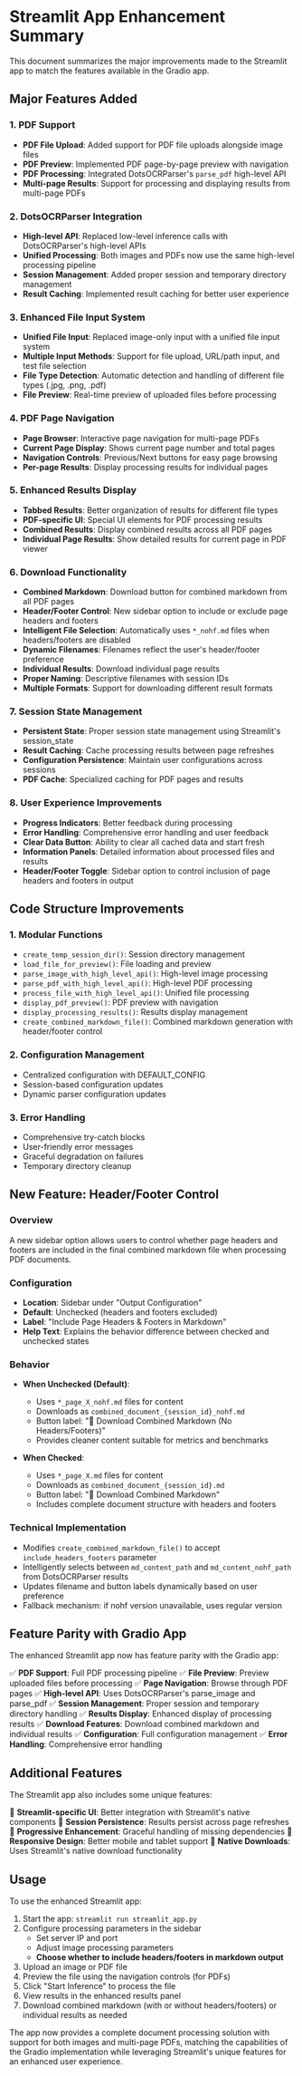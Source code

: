# Streamlit App Enhancement Summary

This document summarizes the major improvements made to the Streamlit app to match the features available in the Gradio app.

## Major Features Added

### 1. PDF Support
- **PDF File Upload**: Added support for PDF file uploads alongside image files
- **PDF Preview**: Implemented PDF page-by-page preview with navigation
- **PDF Processing**: Integrated DotsOCRParser's `parse_pdf` high-level API
- **Multi-page Results**: Support for processing and displaying results from multi-page PDFs

### 2. DotsOCRParser Integration
- **High-level API**: Replaced low-level inference calls with DotsOCRParser's high-level APIs
- **Unified Processing**: Both images and PDFs now use the same high-level processing pipeline
- **Session Management**: Added proper session and temporary directory management
- **Result Caching**: Implemented result caching for better user experience

### 3. Enhanced File Input System
- **Unified File Input**: Replaced image-only input with a unified file input system
- **Multiple Input Methods**: Support for file upload, URL/path input, and test file selection
- **File Type Detection**: Automatic detection and handling of different file types (.jpg, .png, .pdf)
- **File Preview**: Real-time preview of uploaded files before processing

### 4. PDF Page Navigation
- **Page Browser**: Interactive page navigation for multi-page PDFs
- **Current Page Display**: Shows current page number and total pages
- **Navigation Controls**: Previous/Next buttons for easy page browsing
- **Per-page Results**: Display processing results for individual pages

### 5. Enhanced Results Display
- **Tabbed Results**: Better organization of results for different file types
- **PDF-specific UI**: Special UI elements for PDF processing results
- **Combined Results**: Display combined results across all PDF pages
- **Individual Page Results**: Show detailed results for current page in PDF viewer

### 6. Download Functionality
- **Combined Markdown**: Download button for combined markdown from all PDF pages
- **Header/Footer Control**: New sidebar option to include or exclude page headers and footers
- **Intelligent File Selection**: Automatically uses `*_nohf.md` files when headers/footers are disabled
- **Dynamic Filenames**: Filenames reflect the user's header/footer preference
- **Individual Results**: Download individual page results
- **Proper Naming**: Descriptive filenames with session IDs
- **Multiple Formats**: Support for downloading different result formats

### 7. Session State Management
- **Persistent State**: Proper session state management using Streamlit's session_state
- **Result Caching**: Cache processing results between page refreshes
- **Configuration Persistence**: Maintain user configurations across sessions
- **PDF Cache**: Specialized caching for PDF pages and results

### 8. User Experience Improvements
- **Progress Indicators**: Better feedback during processing
- **Error Handling**: Comprehensive error handling and user feedback
- **Clear Data Button**: Ability to clear all cached data and start fresh
- **Information Panels**: Detailed information about processed files and results
- **Header/Footer Toggle**: Sidebar option to control inclusion of page headers and footers in output

## Code Structure Improvements

### 1. Modular Functions
- `create_temp_session_dir()`: Session directory management
- `load_file_for_preview()`: File loading and preview
- `parse_image_with_high_level_api()`: High-level image processing
- `parse_pdf_with_high_level_api()`: High-level PDF processing
- `process_file_with_high_level_api()`: Unified file processing
- `display_pdf_preview()`: PDF preview with navigation
- `display_processing_results()`: Results display management
- `create_combined_markdown_file()`: Combined markdown generation with header/footer control

### 2. Configuration Management
- Centralized configuration with DEFAULT_CONFIG
- Session-based configuration updates
- Dynamic parser configuration updates

### 3. Error Handling
- Comprehensive try-catch blocks
- User-friendly error messages
- Graceful degradation on failures
- Temporary directory cleanup

## New Feature: Header/Footer Control

### Overview
A new sidebar option allows users to control whether page headers and footers are included in the final combined markdown file when processing PDF documents.

### Configuration
- **Location**: Sidebar under "Output Configuration"
- **Default**: Unchecked (headers and footers excluded)
- **Label**: "Include Page Headers & Footers in Markdown"
- **Help Text**: Explains the behavior difference between checked and unchecked states

### Behavior
- **When Unchecked (Default)**:
  - Uses `*_page_X_nohf.md` files for content
  - Downloads as `combined_document_{session_id}_nohf.md`
  - Button label: "📄 Download Combined Markdown (No Headers/Footers)"
  - Provides cleaner content suitable for metrics and benchmarks

- **When Checked**:
  - Uses `*_page_X.md` files for content
  - Downloads as `combined_document_{session_id}.md`
  - Button label: "📄 Download Combined Markdown"
  - Includes complete document structure with headers and footers

### Technical Implementation
- Modifies `create_combined_markdown_file()` to accept `include_headers_footers` parameter
- Intelligently selects between `md_content_path` and `md_content_nohf_path` from DotsOCRParser results
- Updates filename and button labels dynamically based on user preference
- Fallback mechanism: if nohf version unavailable, uses regular version

## Feature Parity with Gradio App

The enhanced Streamlit app now has feature parity with the Gradio app:

✅ **PDF Support**: Full PDF processing pipeline
✅ **File Preview**: Preview uploaded files before processing
✅ **Page Navigation**: Browse through PDF pages
✅ **High-level API**: Uses DotsOCRParser's parse_image and parse_pdf
✅ **Session Management**: Proper session and temporary directory handling
✅ **Results Display**: Enhanced display of processing results
✅ **Download Features**: Download combined markdown and individual results
✅ **Configuration**: Full configuration management
✅ **Error Handling**: Comprehensive error handling

## Additional Features

The Streamlit app also includes some unique features:

🎯 **Streamlit-specific UI**: Better integration with Streamlit's native components
🎯 **Session Persistence**: Results persist across page refreshes
🎯 **Progressive Enhancement**: Graceful handling of missing dependencies
🎯 **Responsive Design**: Better mobile and tablet support
🎯 **Native Downloads**: Uses Streamlit's native download functionality

## Usage

To use the enhanced Streamlit app:

1. Start the app: `streamlit run streamlit_app.py`
2. Configure processing parameters in the sidebar
   - Set server IP and port
   - Adjust image processing parameters
   - **Choose whether to include headers/footers in markdown output**
3. Upload an image or PDF file
4. Preview the file using the navigation controls (for PDFs)
5. Click "Start Inference" to process the file
6. View results in the enhanced results panel
7. Download combined markdown (with or without headers/footers) or individual results as needed

The app now provides a complete document processing solution with support for both images and multi-page PDFs, matching the capabilities of the Gradio implementation while leveraging Streamlit's unique features for an enhanced user experience.
